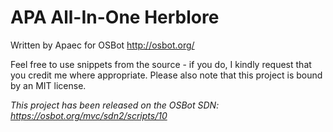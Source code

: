 # APA All-In-One Herblore
Written by Apaec for OSBot http://osbot.org/

Feel free to use snippets from the source - if you do, I kindly request that you credit me where appropriate. Please also note that this project is bound by an MIT license.

*This project has been released on the OSBot SDN: https://osbot.org/mvc/sdn2/scripts/10*
